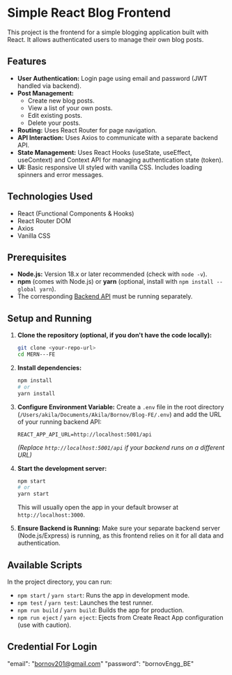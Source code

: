 # Simple React Blog Frontend

This project is the frontend for a simple blogging application built with React. It allows authenticated users to manage their own blog posts.

## Features

*   **User Authentication:** Login page using email and password (JWT handled via backend).
*   **Post Management:**
    *   Create new blog posts.
    *   View a list of your own posts.
    *   Edit existing posts.
    *   Delete your posts.
*   **Routing:** Uses React Router for page navigation.
*   **API Interaction:** Uses Axios to communicate with a separate backend API.
*   **State Management:** Uses React Hooks (useState, useEffect, useContext) and Context API for managing authentication state (token).
*   **UI:** Basic responsive UI styled with vanilla CSS. Includes loading spinners and error messages.

## Technologies Used

*   React (Functional Components & Hooks)
*   React Router DOM
*   Axios
*   Vanilla CSS

## Prerequisites

*   **Node.js:** Version 18.x or later recommended (check with `node -v`).
*   **npm** (comes with Node.js) or **yarn** (optional, install with `npm install --global yarn`).
*   The corresponding [Backend API](<link-to-your-backend-repo-if-available>) must be running separately.

## Setup and Running

1.  **Clone the repository (optional, if you don't have the code locally):**
    ```bash
    git clone <your-repo-url>
    cd MERN---FE
    ```

2.  **Install dependencies:**
    ```bash
    npm install
    # or
    yarn install
    ```

3.  **Configure Environment Variable:**
    Create a `.env` file in the root directory (`/Users/akila/Documents/Akila/Bornov/Blog-FE/.env`) and add the URL of your running backend API:
    ```env
    REACT_APP_API_URL=http://localhost:5001/api
    ```
    *(Replace `http://localhost:5001/api` if your backend runs on a different URL)*

4.  **Start the development server:**
    ```bash
    npm start
    # or
    yarn start
    ```
    This will usually open the app in your default browser at `http://localhost:3000`.

5.  **Ensure Backend is Running:** Make sure your separate backend server (Node.js/Express) is running, as this frontend relies on it for all data and authentication.

## Available Scripts

In the project directory, you can run:

*   `npm start` / `yarn start`: Runs the app in development mode.
*   `npm test` / `yarn test`: Launches the test runner.
*   `npm run build` / `yarn build`: Builds the app for production.
*   `npm run eject` / `yarn eject`: Ejects from Create React App configuration (use with caution).

## Credential For Login

"email": "bornov201@gmail.com"
"password": "bornovEngg_BE"